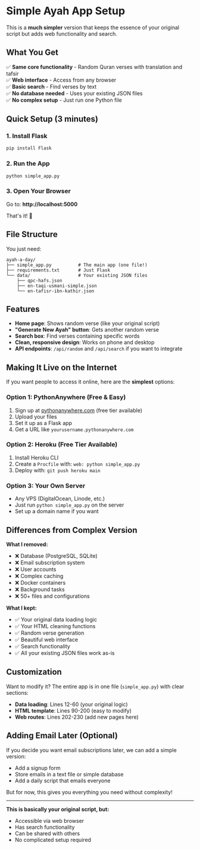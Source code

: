 # Simple Ayah App Setup

This is a **much simpler** version that keeps the essence of your original script but adds web functionality and search.

## What You Get

✅ **Same core functionality** - Random Quran verses with translation and tafsir  
✅ **Web interface** - Access from any browser  
✅ **Basic search** - Find verses by text  
✅ **No database needed** - Uses your existing JSON files  
✅ **No complex setup** - Just run one Python file  

## Quick Setup (3 minutes)

### 1. Install Flask
```bash
pip install Flask
```

### 2. Run the App
```bash
python simple_app.py
```

### 3. Open Your Browser
Go to: **http://localhost:5000**

That's it! 🎉

## File Structure

You just need:
```
ayah-a-day/
├── simple_app.py          # The main app (one file!)
├── requirements.txt       # Just Flask
└── data/                  # Your existing JSON files
    ├── qpc-hafs.json
    ├── en-taqi-usmani-simple.json
    └── en-tafisr-ibn-kathir.json
```

## Features

- **Home page**: Shows random verse (like your original script)
- **"Generate New Ayah" button**: Gets another random verse
- **Search box**: Find verses containing specific words
- **Clean, responsive design**: Works on phone and desktop
- **API endpoints**: `/api/random` and `/api/search` if you want to integrate

## Making It Live on the Internet

If you want people to access it online, here are the **simplest** options:

### Option 1: PythonAnywhere (Free & Easy)
1. Sign up at [pythonanywhere.com](https://www.pythonanywhere.com) (free tier available)
2. Upload your files
3. Set it up as a Flask app
4. Get a URL like `yourusername.pythonanywhere.com`

### Option 2: Heroku (Free Tier Available)
1. Install Heroku CLI
2. Create a `Procfile` with: `web: python simple_app.py`
3. Deploy with: `git push heroku main`

### Option 3: Your Own Server
- Any VPS (DigitalOcean, Linode, etc.)
- Just run `python simple_app.py` on the server
- Set up a domain name if you want

## Differences from Complex Version

**What I removed:**
- ❌ Database (PostgreSQL, SQLite)
- ❌ Email subscription system  
- ❌ User accounts
- ❌ Complex caching
- ❌ Docker containers
- ❌ Background tasks
- ❌ 50+ files and configurations

**What I kept:**
- ✅ Your original data loading logic
- ✅ Your HTML cleaning functions
- ✅ Random verse generation
- ✅ Beautiful web interface
- ✅ Search functionality
- ✅ All your existing JSON files work as-is

## Customization

Want to modify it? The entire app is in one file (`simple_app.py`) with clear sections:

- **Data loading**: Lines 12-60 (your original logic)
- **HTML template**: Lines 90-200 (easy to modify)
- **Web routes**: Lines 202-230 (add new pages here)

## Adding Email Later (Optional)

If you decide you want email subscriptions later, we can add a simple version:
- Add a signup form
- Store emails in a text file or simple database
- Add a daily script that emails everyone

But for now, this gives you everything you need without complexity!

---

**This is basically your original script, but:**
- Accessible via web browser
- Has search functionality  
- Can be shared with others
- No complicated setup required